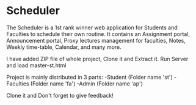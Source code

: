 # Scheduler
The Scheduler is a 1st rank winner web application for Students and Faculties to schedule their own routine. It contains an Assignment portal, Announcement portal, Proxy lectures management for faculties, Notes, Weekly time-table, Calendar, and many more. 

I have added ZIP file of whole project, Clone it and Extract it.
Run Server and load master-st.html

Project is mainly distributed in 3 parts:
-Student (Folder name 'st')
-Faculties (Folder name 'fa')
-Admin (Folder name 'ap')

Clone it and Don't forget to give feedback!
